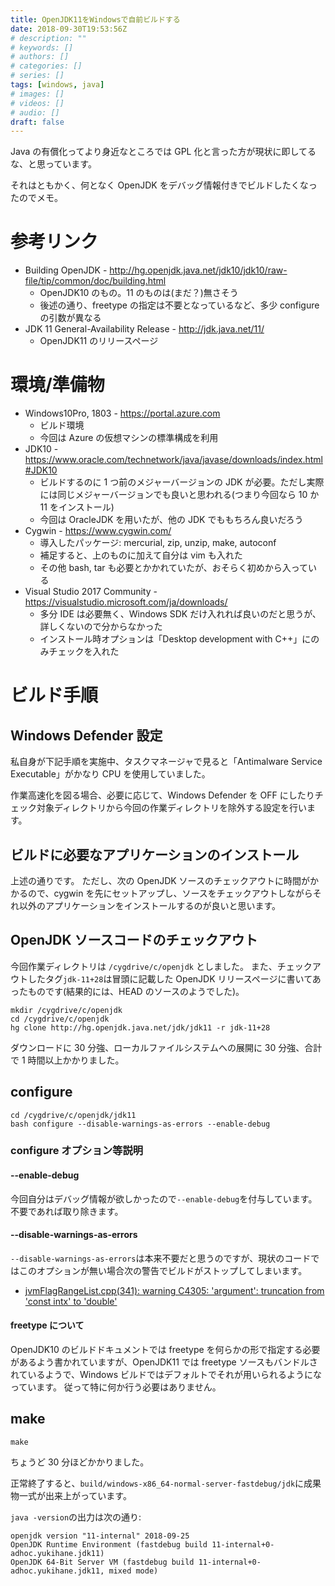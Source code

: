 ```yaml
---
title: OpenJDK11をWindowsで自前ビルドする
date: 2018-09-30T19:53:56Z
# description: ""
# keywords: []
# authors: []
# categories: []
# series: []
tags: [windows, java]
# images: []
# videos: []
# audio: []
draft: false
---
```


Java の有償化ってより身近なところでは GPL 化と言った方が現状に即してるな、と思っています。

それはともかく、何となく OpenJDK をデバッグ情報付きでビルドしたくなったのでメモ。

# 参考リンク

- Building OpenJDK - http://hg.openjdk.java.net/jdk10/jdk10/raw-file/tip/common/doc/building.html
  - OpenJDK10 のもの。11 のものは(まだ？)無さそう
  - 後述の通り、freetype の指定は不要となっているなど、多少 configure の引数が異なる
- JDK 11 General-Availability Release - http://jdk.java.net/11/
  - OpenJDK11 のリリースページ

# 環境/準備物

- Windows10Pro, 1803 - https://portal.azure.com
  - ビルド環境
  - 今回は Azure の仮想マシンの標準構成を利用
- JDK10 - https://www.oracle.com/technetwork/java/javase/downloads/index.html#JDK10
  - ビルドするのに 1 つ前のメジャーバージョンの JDK が必要。ただし実際には同じメジャーバージョンでも良いと思われる(つまり今回なら 10 か 11 をインストール)
  - 今回は OracleJDK を用いたが、他の JDK でももちろん良いだろう
- Cygwin - https://www.cygwin.com/
  - 導入したパッケージ: mercurial, zip, unzip, make, autoconf
  - 補足すると、上のものに加えて自分は vim も入れた
  - その他 bash, tar も必要とかかれていたが、おそらく初めから入っている
- Visual Studio 2017 Community - https://visualstudio.microsoft.com/ja/downloads/
  - 多分 IDE は必要無く、Windows SDK だけ入れれば良いのだと思うが、詳しくないので分からなかった
  - インストール時オプションは「Desktop development with C++」にのみチェックを入れた

# ビルド手順

## Windows Defender 設定

私自身が下記手順を実施中、タスクマネージャで見ると「Antimalware Service Executable」がかなり CPU を使用していました。

作業高速化を図る場合、必要に応じて、Windows Defender を OFF にしたりチェック対象ディレクトリから今回の作業ディレクトリを除外する設定を行います。

## ビルドに必要なアプリケーションのインストール

上述の通りです。
ただし、次の OpenJDK ソースのチェックアウトに時間がかかるので、cygwin を先にセットアップし、ソースをチェックアウトしながらそれ以外のアプリケーションをインストールするのが良いと思います。

## OpenJDK ソースコードのチェックアウト

今回作業ディレクトリは `/cygdrive/c/openjdk` としました。
また、チェックアウトしたタグ`jdk-11+28`は冒頭に記載した OpenJDK リリースページに書いてあったものです(結果的には、HEAD のソースのようでした)。

    mkdir /cygdrive/c/openjdk
    cd /cygdrive/c/openjdk
    hg clone http://hg.openjdk.java.net/jdk/jdk11 -r jdk-11+28

ダウンロードに 30 分強、ローカルファイルシステムへの展開に 30 分強、合計で 1 時間以上かかりました。

## configure

    cd /cygdrive/c/openjdk/jdk11
    bash configure --disable-warnings-as-errors --enable-debug

### configure オプション等説明

#### --enable-debug

今回自分はデバッグ情報が欲しかったので`--enable-debug`を付与しています。不要であれば取り除きます。

#### --disable-warnings-as-errors

`--disable-warnings-as-errors`は本来不要だと思うのですが、現状のコードではこのオプションが無い場合次の警告でビルドがストップしてしまいます。

- [jvmFlagRangeList.cpp(341): warning C4305: 'argument': truncation from 'const intx' to 'double'](http://openjdk.5641.n7.nabble.com/jvmFlagRangeList-cpp-341-warning-C4305-argument-truncation-from-const-intx-to-double-td343912.html)

#### freetype について

OpenJDK10 のビルドドキュメントでは freetype を何らかの形で指定する必要があるよう書かれていますが、OpenJDK11 では freetype ソースもバンドルされているようで、Windows ビルドではデフォルトでそれが用いられるようになっています。
従って特に何か行う必要はありません。

## make

    make

ちょうど 30 分ほどかかりました。

正常終了すると、`build/windows-x86_64-normal-server-fastdebug/jdk`に成果物一式が出来上がっています。

`java -version`の出力は次の通り:

    openjdk version "11-internal" 2018-09-25
    OpenJDK Runtime Environment (fastdebug build 11-internal+0-adhoc.yukihane.jdk11)
    OpenJDK 64-Bit Server VM (fastdebug build 11-internal+0-adhoc.yukihane.jdk11, mixed mode)
